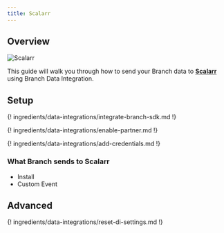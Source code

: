 ```yaml
---
title: Scalarr
---
```

## Overview

![Scalarr](https://cdn.branch.io/branch-assets/ad-partner-manager//sc-1559415883554.png)

This guide will walk you through how to send your Branch data to **[Scalarr](https://scalarr.io/)** using Branch Data Integration.



## Setup

{! ingredients/data-integrations/integrate-branch-sdk.md !}

{! ingredients/data-integrations/enable-partner.md !}

{! ingredients/data-integrations/add-credentials.md !}

### What Branch sends to Scalarr

* Install
* Custom Event

## Advanced

{! ingredients/data-integrations/reset-di-settings.md !}
